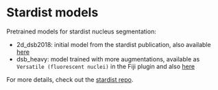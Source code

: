 # Stardist models

Pretrained models for stardist nucleus segmentation:
- 2d_dsb2018: initial model from the stardist publication, also available [here](https://github.com/mpicbg-csbd/stardist/tree/master/models/paper/2D_dsb2018)
- dsb_heavy: model trained with more augmentations, available as `Versatile (fluorescent nuclei)` in the Fiji plugin and also [here](https://drive.switch.ch/index.php/s/oCGZJaM949hMzjJ)

For more details, check out the [stardist repo](https://github.com/mpicbg-csbd/stardist).
